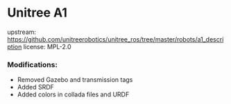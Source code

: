 # Unitree A1

upstream: https://github.com/unitreerobotics/unitree_ros/tree/master/robots/a1_description
license: MPL-2.0


### Modifications:

 - Removed Gazebo and transmission tags
 - Added SRDF
 - Added colors in collada files and URDF
